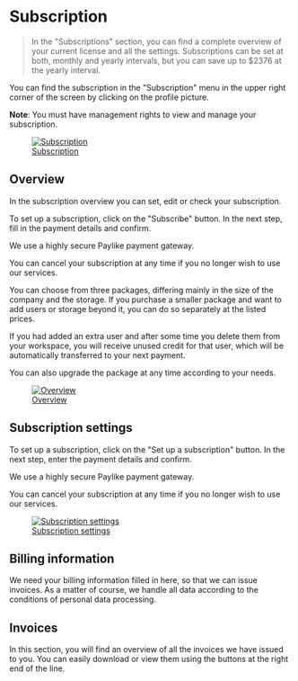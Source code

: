 # Subscription

> In the "Subscriptions" section, you can find a complete overview of your current license and all the settings. Subscriptions can be set at both, monthly and yearly intervals, but you can save up to $2376 at the yearly interval.

You can find the subscription in the "Subscription" menu in the upper right corner of the screen by clicking on the profile picture.

**Note**: You must have management rights to view and manage your subscription.

<figure>
	<a href="../../assets/images/subscription.jpg" title="Subscription" class="glightbox">
		<img loading="lazy" src="../../assets/images/subscription.jpg" alt="Subscription" />
		<figcaption>Subscription</figcaption>
	</a>
</figure>

## Overview

In the subscription overview you can set, edit or check your subscription.

To set up a subscription, click on the "Subscribe" button. In the next step, fill in the payment details and confirm.

We use a highly secure Paylike payment gateway.

You can cancel your subscription at any time if you no longer wish to use our services.

You can choose from three packages, differing mainly in the size of the company and the storage. If you purchase a smaller package and want to add users or storage beyond it, you can do so separately at the listed prices.

If you had added an extra user and after some time you delete them from your workspace, you will receive unused credit for that user, which will be automatically transferred to your next payment.

You can also upgrade the package at any time according to your needs.

<figure>
	<a href="../../assets/images/subscription-subscribe.jpg" title="Overview" class="glightbox">
		<img loading="lazy" src="../../assets/images/subscription-subscribe.jpg" alt="Overview" />
		<figcaption>Overview</figcaption>
	</a>
</figure>

## Subscription settings

To set up a subscription, click on the "Set up a subscription" button. In the next step, enter the payment details and confirm.

We use a highly secure Paylike payment gateway.

You can cancel your subscription at any time if you no longer wish to use our services.

<figure>
	<a href="../../assets/images/subscription-settings.jpg" title="Subscription settings" class="glightbox">
		<img loading="lazy" src="../../assets/images/subscription-settings.jpg" alt="Subscription settings" />
		<figcaption>Subscription settings</figcaption>
	</a>
</figure>

## Billing information

We need your billing information filled in here, so that we can issue invoices. As a matter of course, we handle all data according to the conditions of personal data processing.

## Invoices

In this section, you will find an overview of all the invoices we have issued to you. You can easily download or view them using the buttons at the right end of the line.
